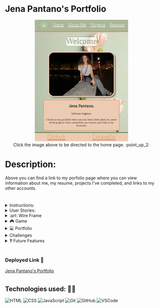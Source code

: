# Jena Pantano's Portfolio
<div align="center">
<a href="https://jpantano30.github.io/Jena-Pantano-Portfolio/"><img src="homepage.jpg" height="400"></a>
</div>

<div align="center">
Click the image above to be directed to the home page. :point_up_2:
</div>

#

# Description: 
Above you can find a link to my porfolio page where you can view information about me, my resume, projects I've completed, and links to my other accounts. 

#

<details> 
<summary>Instructions:</summary>
▶️ In order to navigate to my portfolio page, click on the Welcome page image above. 
 <br>
▶️ To play Tic-Tac-Toe, navigate to the projects section in the navigation bar and click on the image in the center of the page. 
 <br>
▶️ To download my resume, navigate to resume page and click the download button. 
</details>

<details> 
<summary> User Stories:</summary>
 <ul> 
  <li> As a friend of Jena Pantano, I want to view her portfolio so that I can see the work she has done during her time at general assembly.</li>
  <li> As a potential employer, I want to view Jena's projects, her resume, and look at how her portfolio was designed, so that I can assess whether she is a good fit for the company.</li>
 </ul>
</details>

<details>
 <summary> :art: Wire Frame </summary>
   <details> 
    <summary> ✏️ Rough Sketch </summary>
     <img src="https://github.com/jpantano30/Jena-Pantano-Portfolio/assets/147424951/40d645dc-8eb8-45a0-aef4-e22034c0cde6">
   </details>
</details>

<details> 
 <summary> 🎮 Game </summary>
 <div align="center">
 <img width="432" alt="gameMod" src="https://github.com/jpantano30/Jena-Pantano-Portfolio/assets/147424951/f9153952-42a0-40a3-adad-5737be8d462e">
 </div>
 <br>
 <div align="center">
 <img width="286" alt="game" src="https://github.com/jpantano30/Jena-Pantano-Portfolio/assets/147424951/6c7071bb-3c8c-413e-9aed-b61f498b2c0a">
 </div>
</details>

<details>
 <summary> 💻 Portfolio </summary>
 <h3 align="center"> Home Page </h3>
<div align="center">
<img width="682" alt="Home-welcomeSS" src="https://github.com/jpantano30/Jena-Pantano-Portfolio/assets/147424951/acffd32a-c75c-4d93-96a8-a55b28f3c872">
</div>
<h3 align="center"> About Me </h3>
<div align="center">
<img width="897" alt="AboutmeSS" src="https://github.com/jpantano30/Jena-Pantano-Portfolio/assets/147424951/f0daf379-c000-4267-99ca-ae785169d2ba"> 
</div>
<h3 align="center"> Resume </h3>
<div align="center">
<img width="1033" alt="resumeSS" src="https://github.com/jpantano30/Jena-Pantano-Portfolio/assets/147424951/3a7af396-6397-4b2c-b737-4c2875d13311">
</div>
<h3 align="center"> Projects </h3>
<div align="center">
<img width="506" alt="ProjectsSS" src="https://github.com/jpantano30/Jena-Pantano-Portfolio/assets/147424951/73407d2e-266f-45d1-9fa2-eb07db313ce9">
</div>
</details>

<details> 
 <summary> Challenges </summary>
 Descriptions of any unsolved problems or major hurdles that were overcome. 
 <ul>
  <li> The images in the carousel are different sizes and I would like to have them all be the same size without having the image being changed.</li>
  <li> One challenge I overcame was formatting the whole website to be responsive especially, the Tic-Tac-Toe game. I changed the pages to use CSS grid and some flexbox. </li>
  <li> The formatting of the carousel was a challenge for me. I had trouble with the placement of the previous and next buttons. </li>
  <li> Challenges with formatting the scoreboard in Tic-Tac-Toe. </li>
 </ul>
</details>

<details> 
 <summary> ❓ Future Features </summary>
  Next steps planned: 
 <ul>
  <li> Fixes to above unsolved problems. </li>
  <li> Add a flip feature to the resume boxes. </li>
  <li> Add captions on hover to the carousel on the about me page. </li>
  <li> Add play against the computer feature in Tic-Tac-Toe. </li>
  <li> Add CSS transitions and animations. </li>
  <li> Create a cake decorating game. </li>
 </ul>
</details>

#

### Deployed Link 🔗
<a href="https://jpantano30.github.io/Jena-Pantano-Portfolio/"> Jena Pantano's Portfolio </a> 

#

## Technologies used: 👩‍💻

![HTML](https://img.shields.io/badge/HTML5-E34F26?style=for-the-badge&logo=html5&logoColor=white)
![CSS](https://img.shields.io/badge/CSS-239120?&style=for-the-badge&logo=css3&logoColor=white)
![JavaScript](https://img.shields.io/badge/JavaScript-323330?style=for-the-badge&logo=javascript&logoColor=F7DF1E)
![Git](https://img.shields.io/badge/git-%23F05033.svg?style=for-the-badge&logo=git&logoColor=white)
![GitHub](https://img.shields.io/badge/GitHub-100000?style=for-the-badge&logo=github&logoColor=white)
![VSCode](https://img.shields.io/badge/VSCode-0078D4?style=for-the-badge&logo=visual%20studio%20code&logoColor=white)
